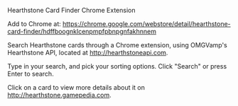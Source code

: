 Hearthstone Card Finder Chrome Extension

Add to Chrome at: https://chrome.google.com/webstore/detail/hearthstone-card-finder/hdffboognklcenpmpfpbnpgnfakhnnem

Search Hearthstone cards through a Chrome extension, using OMGVamp's Hearthstone API, located at http://hearthstoneapi.com.

Type in your search, and pick your sorting options. Click "Search" or press Enter to search.

Click on a card to view more details about it on http://hearthstone.gamepedia.com.
